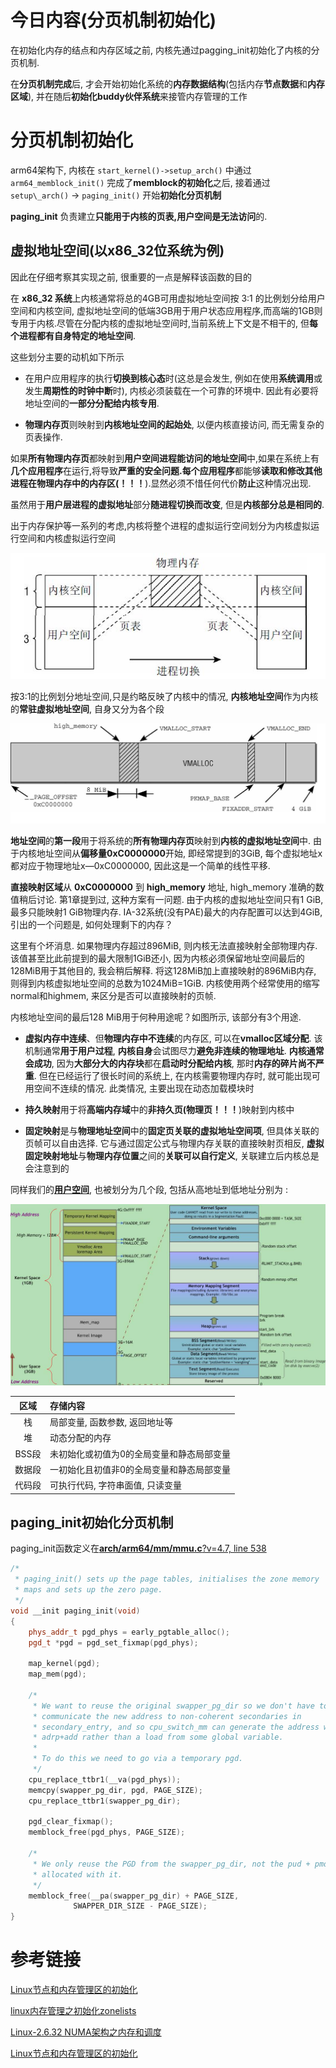 # 今日内容(分页机制初始化)

在初始化内存的结点和内存区域之前, 内核先通过pagging\_init初始化了内核的分页机制.

在**分页机制完成**后, 才会开始初始化系统的**内存数据结构**(包括内存**节点数据**和**内存区域**), 并在随后**初始化buddy伙伴系统**来接管内存管理的工作

# 分页机制初始化

arm64架构下, 内核在 `start_kernel()->setup_arch()` 中通过 `arm64_memblock_init()` 完成了**memblock的初始化**之后, 接着通过`setup\_arch()` -> `paging_init()` 开始**初始化分页机制**

**paging\_init** 负责建立**只能用于内核的页表,用户空间是无法访问**的.

## 虚拟地址空间(以x86_32位系统为例)

因此在仔细考察其实现之前, 很重要的一点是解释该函数的目的

在 **x86_32 系统**上内核通常将总的4GB可用虚拟地址空间按 3:1 的比例划分给用户空间和内核空间, 虚拟地址空间的低端3GB用于用户状态应用程序,而高端的1GB则专用于内核.尽管在分配内核的虚拟地址空间时,当前系统上下文是不相干的, 但**每个进程都有自身特定的地址空间**.

这些划分主要的动机如下所示

- 在用户应用程序的执行**切换到核心态**时(这总是会发生, 例如在使用**系统调用**或发生**周期性的时钟中断**时), 内核必须装载在一个可靠的环境中. 因此有必要将地址空间的**一部分分配给内核专用**.

- **物理内存页**则映射到**内核地址空间的起始处**, 以便内核直接访问, 而无需复杂的页表操作.

如果**所有物理内存页**都映射到**用户空间进程能访问的地址空间**中,如果在系统上有**几个应用程序**在运行,将导致**严重的安全问题.每个应用程序**都能够**读取和修改其他进程在物理内存中的内存区(！！！**).显然必须不惜任何代价**防止**这种情况出现.

虽然用于**用户层进程的虚拟地址**部分**随进程切换而改变**, 但是**内核部分总是相同的**.

出于内存保护等一系列的考虑,内核将整个进程的虚拟运行空间划分为内核虚拟运行空间和内核虚拟运行空间

![虚拟地址空间](./images/vmarea_space.jpg)

按3:1的比例划分地址空间,只是约略反映了内核中的情况, **内核地址空间**作为内核的**常驻虚拟地址空间**, 自身又分为各个段

![内核空间](./images/kernel_space.jpg)

**地址空间**的**第一段**用于将系统的**所有物理内存页**映射到**内核的虚拟地址空间**中. 由于内核地址空间从**偏移量0xC0000000**开始, 即经常提到的3GiB, 每个虚拟地址x都对应于物理地址x—0xC0000000, 因此这是一个简单的线性平移.

**直接映射区域**从 **0xC0000000** 到 **high\_memory** 地址, high_memory 准确的数值稍后讨论. 第1章提到过, 这种方案有一问题. 由于内核的虚拟地址空间只有1 GiB, 最多只能映射1 GiB物理内存. IA-32系统(没有PAE)最大的内存配置可以达到4GiB, 引出的一个问题是, 如何处理剩下的内存？

这里有个坏消息. 如果物理内存超过896MiB, 则内核无法直接映射全部物理内存. 该值甚至比此前提到的最大限制1GiB还小, 因为内核必须保留地址空间最后的128MiB用于其他目的, 我会稍后解释. 将这128MiB加上直接映射的896MiB内存, 则得到内核虚拟地址空间的总数为1024MiB=1GiB. 内核使用两个经常使用的缩写normal和highmem, 来区分是否可以直接映射的页帧.

内核地址空间的最后128 MiB用于何种用途呢？如图所示, 该部分有3个用途.

- **虚拟内存中连续**、但**物理内存中不连续**的内存区, 可以在**vmalloc区域分配**. 该机制通常**用于用户过程**, **内核自身**会试图尽力**避免非连续的物理地址**. **内核通常会成功**, 因为**大部分大的内存块**都在**启动时分配给内核**, 那时**内存的碎片尚不严重**. 但在已经运行了很长时间的系统上, 在内核需要物理内存时, 就可能出现可用空间不连续的情况. 此类情况, 主要出现在动态加载模块时

- **持久映射**用于将**高端内存域**中的**非持久页(物理页！！！**)映射到内核中

- **固定映射**是与**物理地址空间**中的**固定页关联的虚拟地址空间项**, 但具体关联的页帧可以自由选择. 它与通过固定公式与物理内存关联的直接映射页相反, **虚拟固定映射地址**与**物理内存位置**之间的**关联可以自行定义**, 关联建立后内核总是会注意到的

同样我们的[**用户空间**](http://www.360doc.com/content/14/1020/21/19947352_418512226.shtml), 也被划分为几个段, 包括从高地址到低地址分别为 :

![进程的虚拟地址空间](./images/user_space.jpg)

| 区域 | 存储内容 |
|:---:|:------|
|  栈   | 局部变量, 函数参数, 返回地址等 |
|  堆   | 动态分配的内存 |
| BSS段 | 未初始化或初值为0的全局变量和静态局部变量|
| 数据段 | 一初始化且初值非0的全局变量和静态局部变量|
| 代码段 | 可执行代码, 字符串面值, 只读变量 |

## paging_init初始化分页机制

paging\_init函数定义在[**arch/arm64/mm/mmu.c**?v=4.7, line 538](http://lxr.free-electrons.com/source/arch/arm64/mm/mmu.c?v=4.7#L538)

```cpp
/*
 * paging_init() sets up the page tables, initialises the zone memory
 * maps and sets up the zero page.
 */
void __init paging_init(void)
{
    phys_addr_t pgd_phys = early_pgtable_alloc();
    pgd_t *pgd = pgd_set_fixmap(pgd_phys);

    map_kernel(pgd);
    map_mem(pgd);

    /*
     * We want to reuse the original swapper_pg_dir so we don't have to
     * communicate the new address to non-coherent secondaries in
     * secondary_entry, and so cpu_switch_mm can generate the address with
     * adrp+add rather than a load from some global variable.
     *
     * To do this we need to go via a temporary pgd.
     */
    cpu_replace_ttbr1(__va(pgd_phys));
    memcpy(swapper_pg_dir, pgd, PAGE_SIZE);
    cpu_replace_ttbr1(swapper_pg_dir);

    pgd_clear_fixmap();
    memblock_free(pgd_phys, PAGE_SIZE);

    /*
     * We only reuse the PGD from the swapper_pg_dir, not the pud + pmd
     * allocated with it.
     */
    memblock_free(__pa(swapper_pg_dir) + PAGE_SIZE,
              SWAPPER_DIR_SIZE - PAGE_SIZE);
}
```

# 参考链接

[Linux节点和内存管理区的初始化](//blog.csdn.net/vanbreaker/article/details/7554977)

[linux内存管理之初始化zonelists](http://blog.csdn.net/yuzhihui_no1/article/details/50759567)

[Linux-2.6.32 NUMA架构之内存和调度](http://www.cnblogs.com/zhenjing/archive/2012/03/21/linux_numa.html)

[Linux节点和内存管理区的初始化](http://www.linuxidc.com/Linux/2012-05/60230.htm)